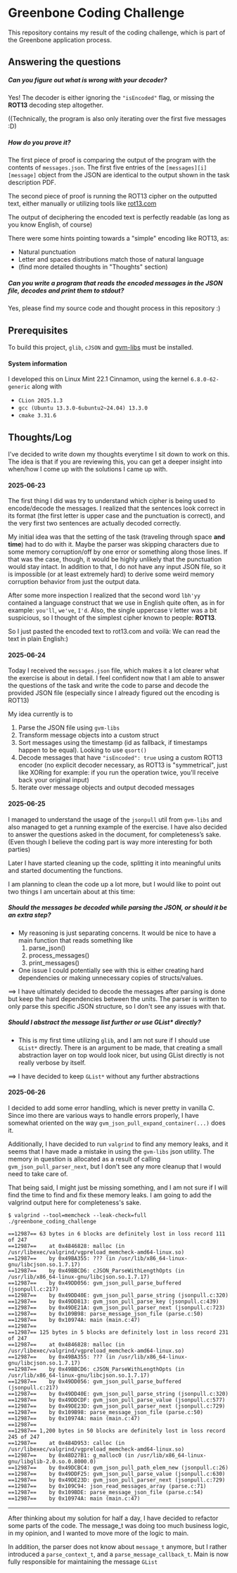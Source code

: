 # Greenbone Coding Challenge

This repository contains my result of the coding challenge, which is part of
the Greenbone application process.

## Answering the questions

##### Can you figure out what is wrong with your decoder?

Yes! The decoder is either ignoring the `"isEncoded"` flag, or missing the **ROT13**
decoding step altogether.

((Technically, the program is also only iterating over the first
five messages :D)


##### How do you prove it?

The first piece of proof is comparing the output of the program with the contents of
`messages.json`. The first five entries of the `[messages][i][message]` object from the JSON
are identical to the output shown in the task description PDF.

The second piece of proof is running the ROT13 cipher on the outputted text, either
manually or utilizing tools like [rot13.com](https://rot13.com/)

The output of deciphering the encoded text is perfectly readable
(as long as you know English, of course)

There were some hints pointing towards a "simple" encoding like ROT13, as:
- Natural punctuation
- Letter and spaces distributions match those of natural language
- (find more detailed thoughts in "Thoughts" section)


##### Can you write a program that reads the encoded messages in the JSON file, decodes and print them to stdout?

Yes, please find my source code and thought process in this repository :)


## Prerequisites

To build this project, `glib`, `cJSON` and [gvm-libs](https://github.com/greenbone/gvm-libs) must be installed.

#### System information

I developed this on Linux Mint 22.1 Cinnamon, using the kernel `6.8.0-62-generic`
along with
- `CLion 2025.1.3`
- `gcc (Ubuntu 13.3.0-6ubuntu2~24.04) 13.3.0`
- `cmake 3.31.6`


## Thoughts/Log

I've decided to write down my thoughts everytime I sit down to work on this.
The idea is that if you are reviewing this, you can get a deeper insight into when/how I come
up with the solutions I came up with.

#### 2025-06-23
The first thing I did was try to understand which cipher is being used
to encode/decode the messages.
I realized that the sentences look correct in its format (the first letter is upper case and the punctuation is correct),
and the very first two sentences are actually decoded correctly.

My initial idea was that the setting of the task (traveling through space **and time**) had to do with it.
Maybe the parser was skipping characters due to some memory corruption/off by one error or something along those lines.
If that was the case, though, it would be highly unlikely that the punctuation would stay intact.
In addition to that, I do not have any input JSON file, so it is impossible (or at least extremely hard) to derive some
weird memory corruption behavior from just the output data.

After some more inspection I realized that the second word `lbh'yy` contained a language construct
that we use in English quite often, as in for example: `you'll`, `we've`, `I'd`.
Also, the single uppercase `V` letter was a bit suspicious, so I thought of the simplest cipher known to people: **ROT13**.

So I just pasted the encoded text to rot13.com and voilà: We can read the text in plain English:)

#### 2025-06-24
Today I received the `messages.json` file, which makes it a lot clearer what
the exercise is about in detail. I feel confident now that I am able
to answer the questions of the task and write the code to parse and decode the provided JSON file
(especially since I already figured out the encoding is ROT13)

My idea currently is to
1. Parse the JSON file using `gvm-libs`
2. Transform message objects into a custom struct
3. Sort messages using the timestamp (id as fallback, if timestamps happen to be equal). Looking to use `qsort()`
4. Decode messages that have `"isEncoded": true` using a custom ROT13 encoder
(no explicit decoder necessary, as ROT13 is "symmetrical", just like XORing for example: if you run the operation twice, you'll receive back your original input)
5. Iterate over message objects and output decoded messages

#### 2025-06-25
I managed to understand the usage of the `jsonpull` util from `gvm-libs` and also managed to
get a running example of the exercise.
I have also decided to answer the questions asked in the document, for completeness’s sake. (Even though I believe the
coding part is way more interesting for both parties)

Later I have started cleaning up the code, splitting it into meaningful units and started documenting the functions.

I am planning to clean the code up a lot more, but I would like to point out two things I am uncertain about at this
time:

##### Should the messages be decoded while parsing the JSON, or should it be an extra step?

- My reasoning is just separating concerns. It would be nice to have a main function that
reads something like
  1. parse_json()
  2. process_messages()
  3. print_messages()
- One issue I could potentially see with this is either creating hard dependencies
or making unnecessary copies of structs/values.

==> I have ultimately decided to decode the messages after parsing is done but keep the hard
dependencies between the units. The parser is written to only parse this specific JSON structure,
so I don't see any issues with that.

##### Should I abstract the message list further or use GList* directly?

- This is my first time utilizing `glib`, and I am not sure if I should use `GList*` directly.
There is an argument to be made, that creating a small abstraction layer on top would look nicer,
but using GList directly is not really verbose by itself.

==> I have decided to keep `GList*` without any further abstractions


#### 2025-06-26

I decided to add some error handling, which is never pretty in vanilla C.
Since imo there are various ways to handle errors properly, I have somewhat oriented
on the way `gvm_json_pull_expand_container(...)` does it.

Additionally, I have decided to run `valgrind` to find any memory leaks, and it seems
that I have made a mistake in using the `gvm-libs` json utility.
The memory in question is allocated as a result of calling `gvm_json_pull_parser_next`,
but I don't see any more cleanup that I would need to take care of.

That being said, I might just be missing something, and I am not sure if I will find the time to find and fix
these memory leaks.
I am going to add the valgrind output here for completeness's sake.

```
$ valgrind --tool=memcheck --leak-check=full ./greenbone_coding_challenge

==12987== 63 bytes in 6 blocks are definitely lost in loss record 111 of 247
==12987==    at 0x4846828: malloc (in /usr/libexec/valgrind/vgpreload_memcheck-amd64-linux.so)
==12987==    by 0x49BA355: ??? (in /usr/lib/x86_64-linux-gnu/libcjson.so.1.7.17)
==12987==    by 0x49BBCD6: cJSON_ParseWithLengthOpts (in /usr/lib/x86_64-linux-gnu/libcjson.so.1.7.17)
==12987==    by 0x49DD056: gvm_json_pull_parse_buffered (jsonpull.c:217)
==12987==    by 0x49DD40E: gvm_json_pull_parse_string (jsonpull.c:320)
==12987==    by 0x49DD813: gvm_json_pull_parse_key (jsonpull.c:439)
==12987==    by 0x49DE21A: gvm_json_pull_parser_next (jsonpull.c:723)
==12987==    by 0x109B98: parse_message_json_file (parse.c:50)
==12987==    by 0x10974A: main (main.c:47)
==12987== 
==12987== 125 bytes in 5 blocks are definitely lost in loss record 231 of 247
==12987==    at 0x4846828: malloc (in /usr/libexec/valgrind/vgpreload_memcheck-amd64-linux.so)
==12987==    by 0x49BA355: ??? (in /usr/lib/x86_64-linux-gnu/libcjson.so.1.7.17)
==12987==    by 0x49BBCD6: cJSON_ParseWithLengthOpts (in /usr/lib/x86_64-linux-gnu/libcjson.so.1.7.17)
==12987==    by 0x49DD056: gvm_json_pull_parse_buffered (jsonpull.c:217)
==12987==    by 0x49DD40E: gvm_json_pull_parse_string (jsonpull.c:320)
==12987==    by 0x49DDCDF: gvm_json_pull_parse_value (jsonpull.c:577)
==12987==    by 0x49DE23D: gvm_json_pull_parser_next (jsonpull.c:729)
==12987==    by 0x109B98: parse_message_json_file (parse.c:50)
==12987==    by 0x10974A: main (main.c:47)
==12987== 
==12987== 1,200 bytes in 50 blocks are definitely lost in loss record 245 of 247
==12987==    at 0x484D953: calloc (in /usr/libexec/valgrind/vgpreload_memcheck-amd64-linux.so)
==12987==    by 0x48D27B1: g_malloc0 (in /usr/lib/x86_64-linux-gnu/libglib-2.0.so.0.8000.0)
==12987==    by 0x49DCBC4: gvm_json_pull_path_elem_new (jsonpull.c:26)
==12987==    by 0x49DDF25: gvm_json_pull_parse_value (jsonpull.c:630)
==12987==    by 0x49DE23D: gvm_json_pull_parser_next (jsonpull.c:729)
==12987==    by 0x109C94: json_read_messages_array (parse.c:71)
==12987==    by 0x109BDE: parse_message_json_file (parse.c:54)
==12987==    by 0x10974A: main (main.c:47)
```

---
After thinking about my solution for half a day, I have decided to refactor some parts of the code.
The message_t was doing too much business logic, in my opinion, and I wanted to move more of the logic to main.

In addition, the parser does not know about `message_t` anymore, but I rather introduced a
`parse_context_t`, and a `parse_message_callback_t`. Main is now fully responsible for maintaining the message `GList`
